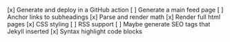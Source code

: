 [x] Generate and deploy in a GitHub action
[ ] Generate a main feed page
[ ] Anchor links to subheadings
[x] Parse and render math
[x] Render full html pages
[x] CSS styling
[ ] RSS support
[ ] Maybe generate SEO tags that Jekyll inserted
[x] Syntax highlight code blocks